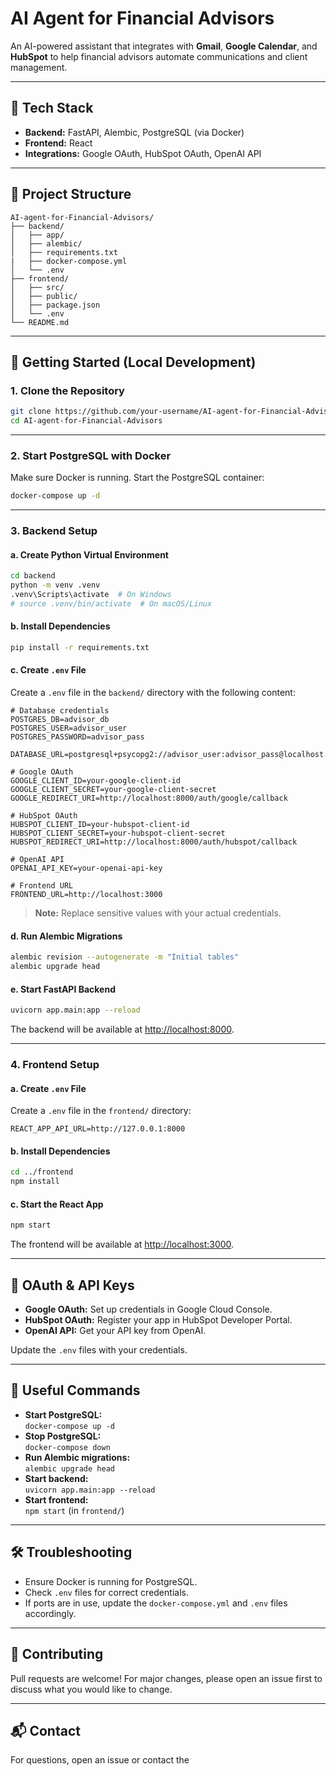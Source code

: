 # AI Agent for Financial Advisors

An AI-powered assistant that integrates with **Gmail**, **Google Calendar**, and **HubSpot** to help financial advisors automate communications and client management.

---

## 🧰 Tech Stack

- **Backend:** FastAPI, Alembic, PostgreSQL (via Docker)
- **Frontend:** React
- **Integrations:** Google OAuth, HubSpot OAuth, OpenAI API

---

## 📁 Project Structure

```
AI-agent-for-Financial-Advisors/
├── backend/
│   ├── app/
│   ├── alembic/
│   ├── requirements.txt
|   ├── docker-compose.yml
│   └── .env
├── frontend/
│   ├── src/
│   ├── public/
│   ├── package.json
│   └── .env
└── README.md
```

---

## 🚀 Getting Started (Local Development)

### 1. Clone the Repository

```bash
git clone https://github.com/your-username/AI-agent-for-Financial-Advisors.git
cd AI-agent-for-Financial-Advisors
```

---

### 2. Start PostgreSQL with Docker

Make sure Docker is running. Start the PostgreSQL container:

```bash
docker-compose up -d
```

---

### 3. Backend Setup

#### a. Create Python Virtual Environment

```bash
cd backend
python -m venv .venv
.venv\Scripts\activate  # On Windows
# source .venv/bin/activate  # On macOS/Linux
```

#### b. Install Dependencies

```bash
pip install -r requirements.txt
```

#### c. Create `.env` File

Create a `.env` file in the `backend/` directory with the following content:

```env
# Database credentials
POSTGRES_DB=advisor_db
POSTGRES_USER=advisor_user
POSTGRES_PASSWORD=advisor_pass

DATABASE_URL=postgresql+psycopg2://advisor_user:advisor_pass@localhost:5432/advisor_db

# Google OAuth
GOOGLE_CLIENT_ID=your-google-client-id
GOOGLE_CLIENT_SECRET=your-google-client-secret
GOOGLE_REDIRECT_URI=http://localhost:8000/auth/google/callback

# HubSpot OAuth
HUBSPOT_CLIENT_ID=your-hubspot-client-id
HUBSPOT_CLIENT_SECRET=your-hubspot-client-secret
HUBSPOT_REDIRECT_URI=http://localhost:8000/auth/hubspot/callback

# OpenAI API
OPENAI_API_KEY=your-openai-api-key

# Frontend URL
FRONTEND_URL=http://localhost:3000
```

> **Note:** Replace sensitive values with your actual credentials.

#### d. Run Alembic Migrations

```bash
alembic revision --autogenerate -m "Initial tables"
alembic upgrade head
```

#### e. Start FastAPI Backend

```bash
uvicorn app.main:app --reload
```

The backend will be available at [http://localhost:8000](http://localhost:8000).

---

### 4. Frontend Setup

#### a. Create `.env` File

Create a `.env` file in the `frontend/` directory:

```env
REACT_APP_API_URL=http://127.0.0.1:8000
```

#### b. Install Dependencies

```bash
cd ../frontend
npm install
```

#### c. Start the React App

```bash
npm start
```

The frontend will be available at [http://localhost:3000](http://localhost:3000).

---

## 🔗 OAuth & API Keys

- **Google OAuth:** Set up credentials in Google Cloud Console.
- **HubSpot OAuth:** Register your app in HubSpot Developer Portal.
- **OpenAI API:** Get your API key from OpenAI.

Update the `.env` files with your credentials.

---

## 📝 Useful Commands

- **Start PostgreSQL:**  
  `docker-compose up -d`
- **Stop PostgreSQL:**  
  `docker-compose down`
- **Run Alembic migrations:**  
  `alembic upgrade head`
- **Start backend:**  
  `uvicorn app.main:app --reload`
- **Start frontend:**  
  `npm start` (in `frontend/`)

---

## 🛠️ Troubleshooting

- Ensure Docker is running for PostgreSQL.
- Check `.env` files for correct credentials.
- If ports are in use, update the `docker-compose.yml` and `.env` files accordingly.

---

## 🤝 Contributing

Pull requests are welcome! For major changes, please open an issue first to discuss what you would like to change.

---

## 📬 Contact

For questions, open an issue or contact the